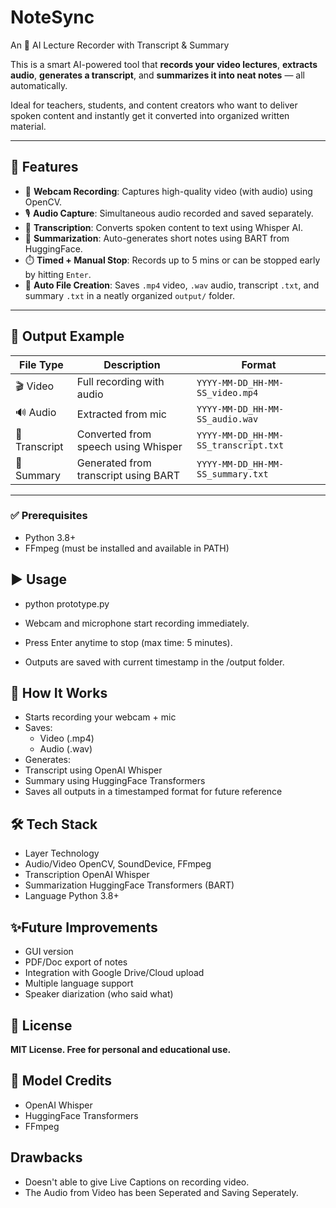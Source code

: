 # NoteSync
An 🧠 AI Lecture Recorder with Transcript & Summary

This is a smart AI-powered tool that **records your video lectures**, **extracts audio**, **generates a transcript**, and **summarizes it into neat notes** — all automatically.

Ideal for teachers, students, and content creators who want to deliver spoken content and instantly get it converted into organized written material.

---

## 🚀 Features

- 🎥 **Webcam Recording**: Captures high-quality video (with audio) using OpenCV.
- 🎙️ **Audio Capture**: Simultaneous audio recorded and saved separately.
- 📝 **Transcription**: Converts spoken content to text using Whisper AI.
- 📄 **Summarization**: Auto-generates short notes using BART from HuggingFace.
- ⏱️ **Timed + Manual Stop**: Records up to 5 mins or can be stopped early by hitting `Enter`.
- 📁 **Auto File Creation**: Saves `.mp4` video, `.wav` audio, transcript `.txt`, and summary `.txt` in a neatly organized `output/` folder.

---

## 📁 Output Example

| File Type     | Description                      | Format                       |
|---------------|----------------------------------|------------------------------|
| 🎬 Video       | Full recording with audio        | `YYYY-MM-DD_HH-MM-SS_video.mp4` |
| 🔊 Audio       | Extracted from mic               | `YYYY-MM-DD_HH-MM-SS_audio.wav` |
| 📝 Transcript  | Converted from speech using Whisper | `YYYY-MM-DD_HH-MM-SS_transcript.txt` |
| 📄 Summary     | Generated from transcript using BART | `YYYY-MM-DD_HH-MM-SS_summary.txt` |

---

### ✅ Prerequisites

- Python 3.8+
- FFmpeg (must be installed and available in PATH)


## **▶️ Usage**
- python prototype.py

- Webcam and microphone start recording immediately.
- Press Enter anytime to stop (max time: 5 minutes).
- Outputs are saved with current timestamp in the /output folder.


## **🧠 How It Works**
- Starts recording your webcam + mic
- Saves:
  - Video (.mp4)
  - Audio (.wav)
- Generates:
- Transcript using OpenAI Whisper
- Summary using HuggingFace Transformers
- Saves all outputs in a timestamped format for future reference


## **🛠 Tech Stack**
- Layer	Technology
- Audio/Video	OpenCV, SoundDevice, FFmpeg
- Transcription	OpenAI Whisper
- Summarization	HuggingFace Transformers (BART)
- Language	Python 3.8+


## **✨Future Improvements**
- GUI version
- PDF/Doc export of notes
- Integration with Google Drive/Cloud upload
- Multiple language support
- Speaker diarization (who said what)

## **📄 License**
**MIT License. Free for personal and educational use.**

## **🙏 Model Credits**
- OpenAI Whisper
- HuggingFace Transformers
- FFmpeg

## **Drawbacks**
- Doesn't able to give Live Captions on recording video.
- The Audio from Video has been Seperated and Saving Seperately.
